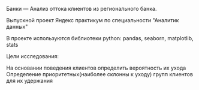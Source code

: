 Банки — Анализ оттока клиентов из регионального банка. 

Выпускной проект Яндекс практикум по специальности "Аналитик данных"

В проекте используются библиотеки python: pandas, seaborn, matplotlib, stats

Цели исследования:

На основании поведения клиентов определить вероятность их ухода
Определение приоритетных(наиболее склонны к уходу) групп клиентов для их удержания

